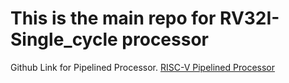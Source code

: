 # This is the main repo for RV32I-Single_cycle processor</br>
Github Link for Pipelined Processor. [RISC-V Pipelined Processor](https://github.com/abhaygill209/RISCV32I_pipelined)
